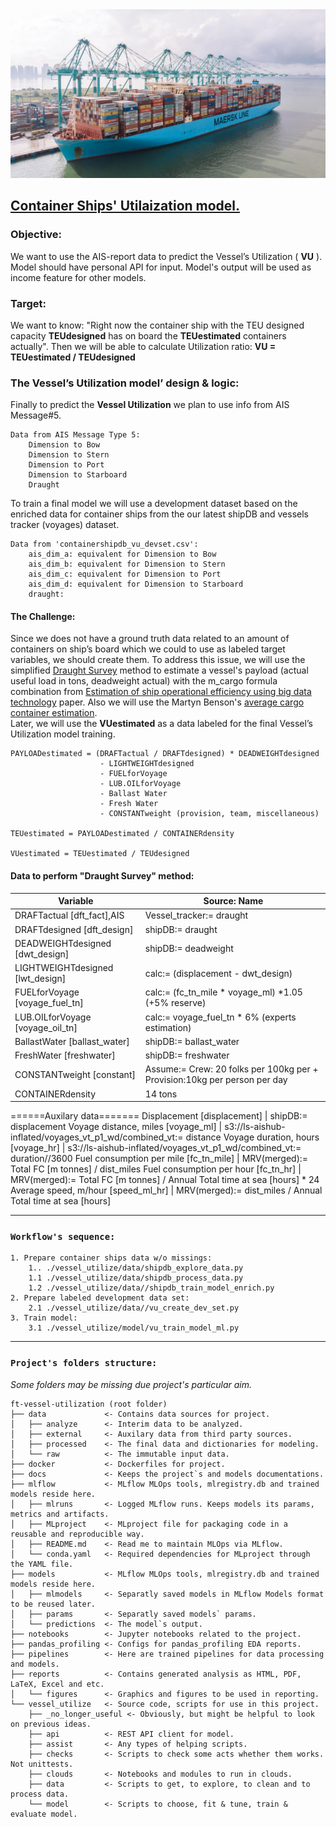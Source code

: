 
<img src="./docs/utilization.png" width="1000">

##  [Container Ships' Utilaization model.](https://www.notion.so/Vessels-utilization-modeling-2310ae81c4d140a99806e13614e7bd96)

### Objective:
We want to use the AIS-report data to predict the Vessel’s Utilization ( __VU__ ).
Model should have personal API for input.
Model's output will be used as income feature for other models.

### Target:
We want to know: "Right now the container ship with the TEU designed capacity __**TEUdesigned**__
has on board the __**TEUestimated**__ containers actually".
Then we will be able to calculate Utilization ratio:
    __VU = TEUestimated / TEUdesigned__

### The Vessel’s Utilization model’ design & logic:
Finally to predict the __**Vessel Utilization**__ we plan to use info from AIS Message#5.

    Data from AIS Message Type 5:
        Dimension to Bow
        Dimension to Stern
        Dimension to Port
        Dimension to Starboard
        Draught

To train a final model we will use a development dataset based on the enriched
data for container ships from the our latest shipDB and vessels tracker (voyages) dataset.

    Data from 'containershipdb_vu_devset.csv':
        ais_dim_a: equivalent for Dimension to Bow
        ais_dim_b: equivalent for Dimension to Stern
        ais_dim_c: equivalent for Dimension to Port
        ais_dim_d: equivalent for Dimension to Starboard
        draught:


#### The Challenge:
Since we does not have a ground truth data related to an amount of containers on ship’s board which we could to use as labeled target variables, we should create them.
To address this issue, we will use the simplified [Draught Survey](https://www.notion.so/Manuals-76a484a882464a5ba3a1f703993b3a28#6b869a2f40b340cd9ff70caf326cdccc) method to estimate a vessel's payload (actual useful load in tons, deadweight actual) with the m_cargo formula combination from [Estimation of ship operational efficiency using big data technology](https://www.notion.so/Academic-Research-6d59b40a710a4f8b93857831697d21a1#8ee1a36be12f4d4bb530b456ab7ab7fa) paper.
Also we will use the Martyn Benson's [average cargo container estimation](https://www.quora.com/How-full-is-the-average-cargo-container-when-it-is-shipped-overseas).\
Later, we will use the __VUestimated__ as a data labeled for the final Vessel’s Utilization model training.

    PAYLOADestimated = (DRAFTactual / DRAFTdesigned) * DEADWEIGHTdesigned
                        - LIGHTWEIGHTdesigned
                        - FUELforVoyage
                        - LUB.OILforVoyage
                        - Ballast Water
                        - Fresh Water
                        - CONSTANTweight (provision, team, miscellaneous)

    TEUestimated = PAYLOADestimated / CONTAINERdensity

    VUestimated = TEUestimated / TEUdesigned

#### Data to perform "Draught Survey" method:
Variable  | Source: Name
------------- | -------------
DRAFTactual [dft_fact],AIS | Vessel_tracker:= draught
DRAFTdesigned [dft_design] | shipDB:= draught
DEADWEIGHTdesigned [dwt_design] | shipDB:= deadweight
LIGHTWEIGHTdesigned [lwt_design] | calc:= (displacement - dwt_design)
FUELforVoyage [voyage_fuel_tn] | calc:= (fc_tn_mile * voyage_ml) *1.05 (+5% reserve)
LUB.OILforVoyage [voyage_oil_tn] | calc:= voyage_fuel_tn * 6% (experts estimation)
BallastWater [ballast_water] | shipDB:= ballast_water
FreshWater [freshwater] | shipDB:= freshwater
CONSTANTweight [constant] | Assume:= Crew: 20 folks per 100kg per + Provision:10kg per person per day
CONTAINERdensity | 14 tons
======Auxilary data=======
Displacement [displacement] | shipDB:= displacement
Voyage distance, miles [voyage_ml] | s3://ls-aishub-inflated/voyages_vt_p1_wd/combined_vt:= distance
Voyage duration, hours [voyage_hr] | s3://ls-aishub-inflated/voyages_vt_p1_wd/combined_vt:= duration//3600
Fuel consumption per mile [fc_tn_mile] | MRV(merged):= Total FC [m tonnes] / dist_miles
Fuel consumption per hour [fc_tn_hr] | MRV(merged):= Total FC [m tonnes] / Annual Total time at sea [hours] * 24
Average speed, m/hour [speed_ml_hr] | MRV(merged):= dist_miles / Annual Total time at sea [hours]

----
### `Workflow's sequence:`
    1. Prepare container ships data w/o missings:
        1.. ./vessel_utilize/data/shipdb_explore_data.py
        1.1 ./vessel_utilize/data/shipdb_process_data.py
        1.2 ./vessel_utilize/data//shipdb_train_model_enrich.py
    2. Prepare labeled development data set:
        2.1 ./vessel_utilize/data//vu_create_dev_set.py
    3. Train model:
        3.1 ./vessel_utilize/model/vu_train_model_ml.py

----

### `Project's folders structure:`
_Some folders may be missing due project's particular aim._
```
ft-vessel-utilization (root folder)
├── data             <- Contains data sources for project.
│   ├── analyze      <- Interim data to be analyzed.
│   ├── external     <- Auxilary data from third party sources.
│   ├── processed    <- The final data and dictionaries for modeling.
│   └── raw          <- The immutable input data.
├── docker           <- Dockerfiles for project.
├── docs             <- Keeps the project`s and models documentations.
├── mlflow           <- MLflow MLOps tools, mlregistry.db and trained models reside here.
│   ├── mlruns       <- Logged MLflow runs. Keeps models its params, metrics and artifacts.
│   ├── MLproject    <- MLproject file for packaging code in a reusable and reproducible way.
│   ├── README.md    <- Read me to maintain MLOps via MLflow.
│   └── conda.yaml   <- Required dependencies for MLproject through the YAML file.
├── models           <- MLflow MLOps tools, mlregistry.db and trained models reside here.
│   ├── mlmodels     <- Separatly saved models in MLflow Models format to be reused later.
│   ├── params       <- Separatly saved models` params.
│   └── predictions  <- The model`s output.
├── notebooks        <- Jupyter notebooks related to the project.
├── pandas_profiling <- Configs for pandas_profiling EDA reports.
├── pipelines        <- Here are trained pipelines for data processing and models.
├── reports          <- Contains generated analysis as HTML, PDF, LaTeX, Excel and etc.
│   └── figures      <- Graphics and figures to be used in reporting.
└── vessel_utilize   <- Source code, scripts for use in this project.
    ├── _no_longer_useful <- Obviously, but might be helpful to look on previous ideas.
    ├── api          <- REST API client for model.
    ├── assist       <- Any types of helping scripts.
    ├── checks       <- Scripts to check some acts whether them works. Not unittests.
    ├── clouds       <- Notebooks and modules to run in clouds.
    ├── data         <- Scripts to get, to explore, to clean and to process data.
    └── model        <- Scripts to choose, fit & tune, train & evaluate model.
```
